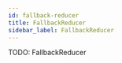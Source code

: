```yaml
---
id: fallback-reducer
title: FallbackReducer
sidebar_label: FallbackReducer
---
```


TODO: FallbackReducer
